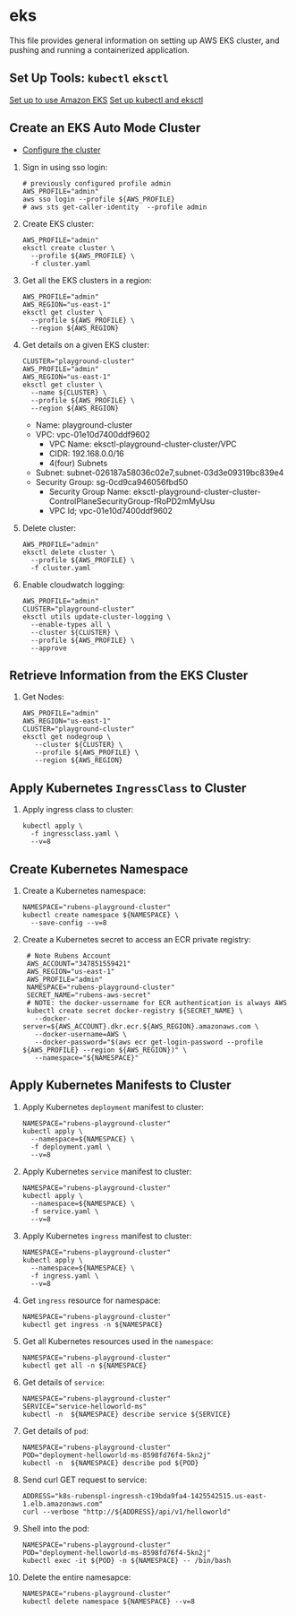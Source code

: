 # eks

This file provides general information on setting up AWS EKS cluster, and 
pushing and running a containerized application.

## Set Up Tools: `kubectl` `eksctl`

[Set up to use Amazon EKS](https://docs.aws.amazon.com/eks/latest/userguide/setting-up.html)
[Set up kubectl and eksctl](https://docs.aws.amazon.com/eks/latest/userguide/install-kubectl.html#kubectl-install-update)

## Create an EKS Auto Mode Cluster

- [Configure the cluster](https://docs.aws.amazon.com/eks/latest/userguide/quickstart.html#_configure_the_cluster)

1. Sign in using sso login:

    ```shell
    # previously configured profile admin
    AWS_PROFILE="admin"
    aws sso login --profile ${AWS_PROFILE}
    # aws sts get-caller-identity  --profile admin
    ```

2. Create EKS cluster:

    ```shell
    AWS_PROFILE="admin"
    eksctl create cluster \
      --profile ${AWS_PROFILE} \
      -f cluster.yaml
    ```

3. Get all the EKS clusters in a region:

    ```shell
    AWS_PROFILE="admin"
    AWS_REGION="us-east-1"
    eksctl get cluster \
      --profile ${AWS_PROFILE} \
      --region ${AWS_REGION}
    ```

4. Get details on a given EKS cluster:

    ```shell
    CLUSTER="playground-cluster"
    AWS_PROFILE="admin"
    AWS_REGION="us-east-1"
    eksctl get cluster \
      --name ${CLUSTER} \
      --profile ${AWS_PROFILE} \
      --region ${AWS_REGION}
    ```

   - Name: playground-cluster
   - VPC: vpc-01e10d7400ddf9602
     - VPC Name: eksctl-playground-cluster-cluster/VPC
     - CIDR: 192.168.0.0/16
     - 4(four) Subnets
   - Subnet: subnet-026187a58036c02e7,subnet-03d3e09319bc839e4
   - Security Group: sg-0cd9ca946056fbd50
     - Security Group Name: eksctl-playground-cluster-cluster-ControlPlaneSecurityGroup-fRoPD2mMyUsu
     - VPC Id; vpc-01e10d7400ddf9602

5. Delete cluster:

    ```shell
    AWS_PROFILE="admin"
    eksctl delete cluster \
      --profile ${AWS_PROFILE} \
      -f cluster.yaml
    ```

6. Enable cloudwatch logging:

    ```shell
    AWS_PROFILE="admin"
    CLUSTER="playground-cluster"
    eksctl utils update-cluster-logging \
      --enable-types all \
      --cluster ${CLUSTER} \
      --profile ${AWS_PROFILE} \
      --approve
    ```

## Retrieve Information from the EKS Cluster

1. Get Nodes:

   ```shell
   AWS_PROFILE="admin"
   AWS_REGION="us-east-1"
   CLUSTER="playground-cluster"
   eksctl get nodegroup \
      --cluster ${CLUSTER} \
      --profile ${AWS_PROFILE} \
      --region ${AWS_REGION}
   ```

## Apply Kubernetes `IngressClass` to Cluster
   
1. Apply ingress class to cluster:

    ```shell
    kubectl apply \
      -f ingressclass.yaml \
      --v=8
    ```

## Create Kubernetes Namespace

1. Create a Kubernetes namespace:

    ```shell
    NAMESPACE="rubens-playground-cluster"
    kubectl create namespace ${NAMESPACE} \
      --save-config --v=8
    ```
   
2. Create a Kubernetes secret to access an ECR private registry:

   ```shell
    # Note Rubens Account
    AWS_ACCOUNT="347851559421"
    AWS_REGION="us-east-1"
    AWS_PROFILE="admin"
    NAMESPACE="rubens-playground-cluster"
    SECRET_NAME="rubens-aws-secret"
    # NOTE: the docker-ussername for ECR authentication is always AWS
    kubectl create secret docker-registry ${SECRET_NAME} \
      --docker-server=${AWS_ACCOUNT}.dkr.ecr.${AWS_REGION}.amazonaws.com \
      --docker-username=AWS \
      --docker-password="$(aws ecr get-login-password --profile ${AWS_PROFILE} --region ${AWS_REGION})" \
      --namespace="${NAMESPACE}"
   ```

## Apply Kubernetes Manifests to Cluster

1. Apply Kubernetes `deployment` manifest to cluster:

    ```shell
    NAMESPACE="rubens-playground-cluster"
    kubectl apply \
      --namespace=${NAMESPACE} \
      -f deployment.yaml \
      --v=8
    ```

2. Apply Kubernetes `service` manifest to cluster:

    ```shell
    NAMESPACE="rubens-playground-cluster"
    kubectl apply \
      --namespace=${NAMESPACE} \
      -f service.yaml \
      --v=8
    ```

3. Apply Kubernetes `ingress` manifest to cluster:

    ```shell
    NAMESPACE="rubens-playground-cluster"
    kubectl apply \
      --namespace=${NAMESPACE} \
      -f ingress.yaml \
      --v=8
    ```

4. Get `ingress` resource for namespace:

   ```shell
   NAMESPACE="rubens-playground-cluster"
   kubectl get ingress -n ${NAMESPACE}
   ```
   
5. Get all Kubernetes resources used in the `namespace`:

   ```shell
   NAMESPACE="rubens-playground-cluster"
   kubectl get all -n ${NAMESPACE}
   ```

6. Get details of `service`:

   ```shell
   NAMESPACE="rubens-playground-cluster"
   SERVICE="service-helloworld-ms"
   kubectl -n  ${NAMESPACE} describe service ${SERVICE}
   ```

7. Get details of `pod`:

   ```shell
   NAMESPACE="rubens-playground-cluster"
   POD="deployment-helloworld-ms-8598fd76f4-5kn2j"
   kubectl -n  ${NAMESPACE} describe pod ${POD}
   ```

8. Send curl GET request to service:

   ```shell
   ADDRESS="k8s-rubenspl-ingressh-c19bda9fa4-1425542515.us-east-1.elb.amazonaws.com"
   curl --verbose "http://${ADDRESS}/api/v1/helloworld"
   ```

9. Shell into the pod:

   ```shell
   NAMESPACE="rubens-playground-cluster"
   POD="deployment-helloworld-ms-8598fd76f4-5kn2j"
   kubectl exec -it ${POD} -n ${NAMESPACE} -- /bin/bash
   ```

10. Delete the entire namesapce:

    ```shell
    NAMESPACE="rubens-playground-cluster"
    kubectl delete namespace ${NAMESPACE} --v=8
    ```
